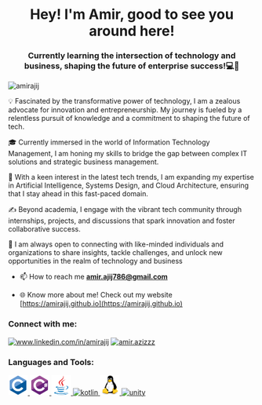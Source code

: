 <h1 align="center">Hey! I'm Amir, good to see you around here!</h1>
<h3 align="center">Currently learning the intersection of technology and business, shaping the future of enterprise success!💻🚀</h3>

<p align="left"> <img src="https://komarev.com/ghpvc/?username=amirajij&label=Profile%20views&color=0e75b6&style=flat" alt="amirajij" /> </p>

💡 Fascinated by the transformative power of technology, I am a zealous advocate for innovation and entrepreneurship. My journey is fueled by a relentless pursuit of knowledge and a commitment to shaping the future of tech.

🎓 Currently immersed in the world of Information Technology Management, I am honing my skills to bridge the gap between complex IT solutions and strategic business management.

🌱 With a keen interest in the latest tech trends, I am expanding my expertise in Artificial Intelligence, Systems Design, and Cloud Architecture, ensuring that I stay ahead in this fast-paced domain.

✍️ Beyond academia, I engage with the vibrant tech community through internships, projects, and discussions that spark innovation and foster collaborative success.

💬 I am always open to connecting with like-minded individuals and organizations to share insights, tackle challenges, and unlock new opportunities in the realm of technology and business

- 📫 How to reach me **amir.ajij786@gmail.com**
  
- 🌐 Know more about me! Check out my website [https://amirajij.github.io](https://amirajij.github.io)

<h3 align="left">Connect with me:</h3>
<p align="left">
<a href="https://linkedin.com/in/www.linkedin.com/in/amirajij" target="blank"><img align="center" src="https://raw.githubusercontent.com/rahuldkjain/github-profile-readme-generator/master/src/images/icons/Social/linked-in-alt.svg" alt="www.linkedin.com/in/amirajij" height="30" width="40" /></a>
<a href="https://instagram.com/amir.azizzz" target="blank"><img align="center" src="https://raw.githubusercontent.com/rahuldkjain/github-profile-readme-generator/master/src/images/icons/Social/instagram.svg" alt="amir.azizzz" height="30" width="40" /></a>
</p>

<h3 align="left">Languages and Tools:</h3>
<p align="left"> <a href="https://www.cprogramming.com/" target="_blank" rel="noreferrer"> <img src="https://raw.githubusercontent.com/devicons/devicon/master/icons/c/c-original.svg" alt="c" width="40" height="40"/> </a> <a href="https://www.w3schools.com/cs/" target="_blank" rel="noreferrer"> <img src="https://raw.githubusercontent.com/devicons/devicon/master/icons/csharp/csharp-original.svg" alt="csharp" width="40" height="40"/> </a> <a href="https://www.java.com" target="_blank" rel="noreferrer"> <img src="https://raw.githubusercontent.com/devicons/devicon/master/icons/java/java-original.svg" alt="java" width="40" height="40"/> </a> <a href="https://kotlinlang.org" target="_blank" rel="noreferrer"> <img src="https://www.vectorlogo.zone/logos/kotlinlang/kotlinlang-icon.svg" alt="kotlin" width="40" height="40"/> </a> <a href="https://www.linux.org/" target="_blank" rel="noreferrer"> <img src="https://raw.githubusercontent.com/devicons/devicon/master/icons/linux/linux-original.svg" alt="linux" width="40" height="40"/> </a> <a href="https://unity.com/" target="_blank" rel="noreferrer"> <img src="https://www.vectorlogo.zone/logos/unity3d/unity3d-icon.svg" alt="unity" width="40" height="40"/> </a> </p>
<!---
<p><img align="left" src="https://github-readme-stats.vercel.app/api/top-langs?username=amirajij&show_icons=true&locale=en&layout=compact" alt="amirajij" /></p>
<p>&nbsp;<img align="center" src="https://github-readme-stats.vercel.app/api?username=amirajij&show_icons=true&locale=en" alt="amirajij" /></p>
--->

<!---
amirajij/amirajij is a ✨ special ✨ repository because its `README.md` (this file) appears on your GitHub profile.
You can click the Preview link to take a look at your changes.
--->
